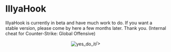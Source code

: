 # IllyaHook

IllyaHook is currently in beta and have much work to do. If you want a stable version, please come by here a few months later. Thank you. (Internal cheat for Counter-Strike: Global Offensive)

<p align="center">
  <img align="center" src="http://i.imgur.com/QPkJQTD.gif" alt="yes_do_it">/>
</p>

